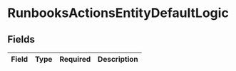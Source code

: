 # RunbooksActionsEntityDefaultLogic


## Fields

| Field       | Type        | Required    | Description |
| ----------- | ----------- | ----------- | ----------- |